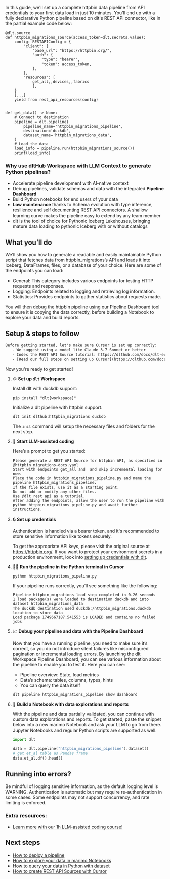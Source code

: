 In this guide, we'll set up a complete httpbin data pipeline from API credentials to your first data load in just 10 minutes. You'll end up with a fully declarative Python pipeline based on dlt's REST API connector, like in the partial example code below:

```python-outcome
@dlt.source
def httpbin_migrations_source(access_token=dlt.secrets.value):
    config: RESTAPIConfig = {
        "client": {
            "base_url": "https://httpbin.org/",
            "auth": {
                "type": "bearer",
                "token": access_token,
            },
        },
        "resources": [
            get_all,,devices,,fabrics
            ],
    }
    [...]
    yield from rest_api_resources(config)


def get_data() -> None:
    # Connect to destination
    pipeline = dlt.pipeline(
        pipeline_name='httpbin_migrations_pipeline',
        destination='duckdb',
        dataset_name='httpbin_migrations_data', 
    )
    # Load the data
    load_info = pipeline.run(httpbin_migrations_source())
    print(load_info) 
```

### Why use dltHub Workspace with LLM Context to generate Python pipelines?

- Accelerate pipeline development with AI-native context
- Debug pipelines, validate schemas and data with the integrated **Pipeline Dashboard**
- Build Python notebooks for end users of your data
- **Low maintenance** thanks to Schema evolution with type inference, resilience and self documenting REST API connectors. A shallow learning curve makes the pipeline easy to extend by any team member
- dlt is the tool of choice for Pythonic Iceberg Lakehouses, bringing mature data loading to pythonic Iceberg with or without catalogs

## What you’ll do

We’ll show you how to generate a readable and easily maintainable Python script that fetches data from httpbin_migrations’s API and loads it into Iceberg, DataFrames, files, or a database of your choice. Here are some of the endpoints you can load:

- General: This category includes various endpoints for testing HTTP requests and responses.
- Logging: Endpoints related to logging and retrieving log information.
- Statistics: Provides endpoints to gather statistics about requests made.

You will then debug the httpbin pipeline using our Pipeline Dashboard tool to ensure it is copying the data correctly, before building a Notebook to explore your data and build reports.

## Setup & steps to follow

```default
Before getting started, let's make sure Cursor is set up correctly:
   - We suggest using a model like Claude 3.7 Sonnet or better
   - Index the REST API Source tutorial: https://dlthub.com/docs/dlt-ecosystem/verified-sources/rest_api/ and add it to context as **@dlt rest api**
   - [Read our full steps on setting up Cursor](https://dlthub.com/docs/dlt-ecosystem/llm-tooling/cursor-restapi#23-configuring-cursor-with-documentation)
```

Now you're ready to get started!

1. ⚙️ **Set up `dlt` Workspace**
    
    Install dlt with duckdb support:
    ```shell
    pip install "dlt[workspace]"
    ```

    Initialize a dlt pipeline with httpbin support.
    ```shell
    dlt init dlthub:httpbin_migrations duckdb
    ```

    The `init` command will setup the necessary files and folders for the next step.
    
2. 🤠 **Start LLM-assisted coding**
    
    Here’s a prompt to get you started:
    
    ```prompt
    Please generate a REST API Source for httpbin API, as specified in @httpbin_migrations-docs.yaml 
    Start with endpoints get_all and  and skip incremental loading for now. 
    Place the code in httpbin_migrations_pipeline.py and name the pipeline httpbin_migrations_pipeline. 
    If the file exists, use it as a starting point. 
    Do not add or modify any other files. 
    Use @dlt rest api as a tutorial. 
    After adding the endpoints, allow the user to run the pipeline with python httpbin_migrations_pipeline.py and await further instructions.
    ```

    
3. 🔒 **Set up credentials** 
    
    Authentication is handled via a bearer token, and it's recommended to store sensitive information like tokens securely.
    
    To get the appropriate API keys, please visit the original source at https://httpbin.org/.
    If you want to protect your environment secrets in a production environment, look into [setting up credentials with dlt](https://dlthub.com/docs/walkthroughs/add_credentials).
    
4. 🏃‍♀️ **Run the pipeline in the Python terminal in Cursor**
    
    ```shell
    python httpbin_migrations_pipeline.py
    ```
    
    If your pipeline runs correctly, you’ll see something like the following:
    
    ```shell
    Pipeline httpbin_migrations load step completed in 0.26 seconds
    1 load package(s) were loaded to destination duckdb and into dataset httpbin_migrations_data
    The duckdb destination used duckdb:/httpbin_migrations.duckdb location to store data
    Load package 1749667187.541553 is LOADED and contains no failed jobs
    ```
    
5. 📈 **Debug your pipeline and data with the Pipeline Dashboard**

    Now that you have a running pipeline, you need to make sure it’s correct, so you do not introduce silent failures like misconfigured pagination or incremental loading errors. By launching the dlt Workspace Pipeline Dashboard, you can see various information about the pipeline to enable you to test it. Here you can see:
    - Pipeline overview: State, load metrics
    - Data’s schema: tables, columns, types, hints
    - You can query the data itself
    
    ```shell
    dlt pipeline httpbin_migrations_pipeline show dashboard
    ```
    
6. 🐍 **Build a Notebook with data explorations and reports**

    With the pipeline and data partially validated, you can continue with custom data explorations and reports. To get started, paste the snippet below into a new marimo Notebook and ask your LLM to go from there. Jupyter Notebooks and regular Python scripts are supported as well.

    
    ```python
    import dlt

   data = dlt.pipeline("httpbin_migrations_pipeline").dataset()
   # get et_al table as Pandas frame
   data.et_al.df().head()
    ```

## Running into errors?

Be mindful of logging sensitive information, as the default logging level is WARNING. Authentication is automatic but may require re-authentication in some cases. Some endpoints may not support concurrency, and rate limiting is enforced.

### Extra resources:

- [Learn more with our 1h LLM-assisted coding course!](https://www.youtube.com/watch?v=GGid70rnJuM)

## Next steps

- [How to deploy a pipeline](https://dlthub.com/docs/walkthroughs/deploy-a-pipeline)
- [How to explore your data in marimo Notebooks](https://dlthub.com/docs/general-usage/dataset-access/marimo)
- [How to query your data in Python with dataset](https://dlthub.com/docs/general-usage/dataset-access/dataset)
- [How to create REST API Sources with Cursor](https://dlthub.com/docs/dlt-ecosystem/llm-tooling/cursor-restapi)
